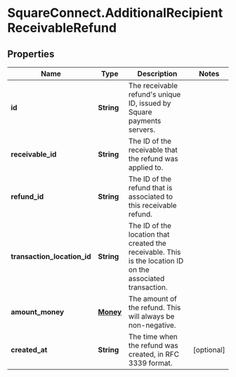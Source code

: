 # SquareConnect.AdditionalRecipientReceivableRefund

## Properties
Name | Type | Description | Notes
------------ | ------------- | ------------- | -------------
**id** | **String** | The receivable refund&#39;s unique ID, issued by Square payments servers. | 
**receivable_id** | **String** | The ID of the receivable that the refund was applied to. | 
**refund_id** | **String** | The ID of the refund that is associated to this receivable refund. | 
**transaction_location_id** | **String** | The ID of the location that created the receivable. This is the location ID on the associated transaction. | 
**amount_money** | [**Money**](Money.md) | The amount of the refund. This will always be non-negative. | 
**created_at** | **String** | The time when the refund was created, in RFC 3339 format. | [optional] 


